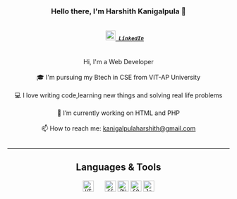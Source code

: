 <!--
### Hi there 👋

**Harshith2002/Harshith2002** is a ✨ _special_ ✨ repository because its `README.md` (this file) appears on your GitHub profile.

Here are some ideas to get you started:

- 🔭 I’m currently working on ...
- 🌱 I’m currently learning ...
- 👯 I’m looking to collaborate on ...
- 🤔 I’m looking for help with ...
- 💬 Ask me about ...
- 📫 How to reach me: ...
- 😄 Pronouns: ...
- ⚡ Fun fact: ...
-->
<h3 align="center">Hello there, I'm Harshith Kanigalpula 👋</h3>
<h5 align="center">
  <code>
    <a href="https://www.linkedin.com/in/harshith-kanigalpula-26269818b/" title="LinkedIn Profile"><img width="22" src="https://github.com/zumrudu-anka/zumrudu-anka/blob/master/images/linkedin.svg"> LinkedIn</a>
  </code>
</h5>
<p align="center">
  Hi, I'm a Web Developer 
  <br>
  <br>
  🎓 I'm pursuing my Btech in CSE from VIT-AP University 
  <br>
  <br>
  💻 I love writing code,learning new things and solving real life problems
  <br>
  <br>
  🔬 I’m currently working on HTML and PHP
  <br>
  <br>
  📫 How to reach me: <a href="mailto: kanigalpulaharshith@gmail.com">kanigalpulaharshith@gmail.com</a>
  <br>
  <br> 
</p>
<hr>
<h2 align="center">Languages & Tools </h2>
<p align="center">
  <code><img title="HTML5" height="25" src="https://github.com/zumrudu-anka/zumrudu-anka/blob/master/images/html5.svg">   </code>
  <code><img title="CSS" height="25" src="https://github.com/zumrudu-anka/zumrudu-anka/blob/master/images/css.svg"></code>
  <code><img title="PHP" height="25" src="https://www.php.net/images/logos/new-php-logo.svg"></code>
  <code><img title="SQL" height="25" src="https://www.freepnglogos.com/uploads/logo-mysql-png/logo-mysql-five-advantages-disadvantages-mysql-4.png"></code>
  <code><img title="Java" height="25" src="https://1000logos.net/wp-content/uploads/2020/09/Java-Logo.png"></code>
</p>
